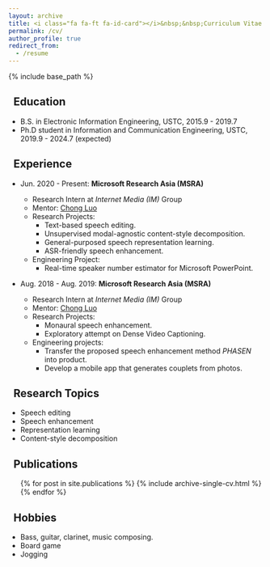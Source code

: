 ```yaml
---
layout: archive
title: <i class="fa fa-ft fa-id-card"></i>&nbsp;&nbsp;Curriculum Vitae
permalink: /cv/
author_profile: true
redirect_from:
  - /resume
---
```


{% include base_path %}

## <i class="fa fa-ft fa-university"></i>&nbsp;&nbsp;Education

* B.S. in Electronic Information Engineering, USTC, 2015.9 - 2019.7
* Ph.D student in Information and Communication Engineering, USTC, 2019.9 - 2024.7 (expected) 

## <i class="fa fa-ft fa-users"></i>&nbsp;&nbsp;Experience
* Jun. 2020 - Present: **Microsoft Research Asia (MSRA)**
  * Research Intern at *Internet Media (IM)* Group
  * Mentor: [Chong Luo](https://www.microsoft.com/en-us/research/people/cluo/)
  * Research Projects:
    * Text-based speech editing.
    * Unsupervised modal-agnostic content-style decomposition.
    * General-purposed speech representation learning.
    * ASR-friendly speech enhancement.
  * Engineering Project:
    * Real-time speaker number estimator for Microsoft PowerPoint.

* Aug. 2018 - Aug. 2019: **Microsoft Research Asia (MSRA)**
  * Research Intern at *Internet Media (IM)* Group
  * Mentor: [Chong Luo](https://www.microsoft.com/en-us/research/people/cluo/)
  * Research Projects:
    * Monaural speech enhancement.
    * Exploratory attempt on Dense Video Captioning.
  * Engineering projects:
    * Transfer the proposed speech enhancement method *PHASEN* into product.
    * Develop a mobile app that generates couplets from photos.
  
## <i class="fa fa-ft fa-pencil-square-o"></i>&nbsp;&nbsp;Research Topics
* Speech editing
* Speech enhancement
* Representation learning
* Content-style decomposition

## <i class="fa fa-ft fa-book"></i>&nbsp;&nbsp;Publications
  <ul>{% for post in site.publications %}
    {% include archive-single-cv.html %}
  {% endfor %}</ul>
  
## <i class="fa fa-ft fa-hearto"></i>&nbsp;&nbsp;Hobbies
* Bass, guitar, clarinet, music composing.
* Board game
* Jogging
